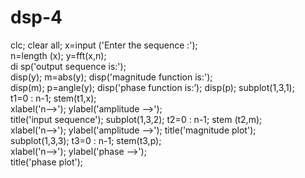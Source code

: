# dsp-4
 clc; 
clear  all; 
x=input ('Enter the sequence :');  
n=length (x); 
y=fft(x,n);  
di sp('output  sequence is:');  
disp(y); 
m=abs(y); 
disp('magnitude function is:');  
disp(m); 
p=angle(y); 
disp('phase  function  is:’); 
disp(p); 
subplot(1,3,1);  
t1=0 : n-1; 
stem(t1,x);  
xlabel('n-->'); 
ylabel('amplitude -->');  
title('input sequence'); 
subplot(1,3,2); 
t2=0 : n-1; 
stem (t2,m);  
xlabel('n-->'); 
ylabel('amplitude -->'); 
title('magnitude plot');  
subplot(1,3,3); 
t3=0 : n-1; 
stem(t3,p);  
xlabel('n-->'); 
ylabel('phase -->');  
title('phase  plot');
